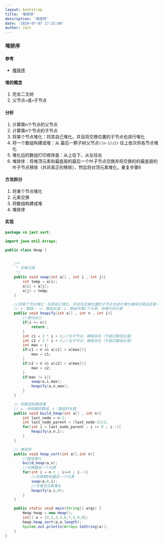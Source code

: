 ```yaml
---
layout: bootstrap
title: '堆排序'
description: '堆排序'
date: '2020-07-07 17:32:00'
author: Jast
---
```

### 堆排序
#### 参考
- [堆排序](https://www.bilibili.com/video/BV1Eb41147dK)

#### 堆的概念
1. 完全二叉树
2. 父节点`>`或`<`子节点

#### 分析
1. 计算第n个节点的父节点
2. 计算第n个节点的子节点
3. 将某个节点堆化：将其自己堆化，并且将交换位置的子节点也进行堆化
4. 将一个数组构建成堆：从 最后一颗子树父节点`((n-1)/2)` 往上依次将各节点堆化
5. 堆化后的数组打印顺序是：从上往下，从左往右
6. 堆排序：将堆顶元素和最底层的最后一个叶子节点交换并将交换的的最底层的叶子节点移除（并非真正的移除），然后将对顶元素堆化，重复步骤6


#### 方法拆分
1. 将某个节点堆化
2. 元素交换
3. 将数组构建成堆
4. 堆排序

#### 实现
```java
package cn.jast.sort;

import java.util.Arrays;

public class Heap {

    
    /**
     * 交换元素
     */
    public void swap(int a[] , int i , int j){
        int temp = a[i];
        a[i] = a[j];
        a[j] = temp;
    } 

    //将某个节点堆化：将其自己堆化，并且将交换位置的子节点也进行堆化确保交换后还是一个堆
    // a：数组； n: 数组长度；i：数组中第i个元素，待堆化的元素
    public void heapify(int a[] , int n , int i){
        //递归出口
        if(i >= n){
            return ;
        }
        int c1 = 2 * i + 1;//左子节点，确保存在（不超过数组长度）
        int c2 = 2 * i + 2;//右子节点，确保存在（不超过数组长度）
        int max = i;
        if(c1 < n && a[c1] > a[max]){
            max = c1;
        }
        if(c2 < n && a[c2] > a[max]){
            max = c2;
        }
        if(max != i){
            swap(a,i,max);
            heapify(a,n,max);
        }
    }

    // 将数组构建成堆
    // a :待构建的数组，n：数组的长度
    public void build_heap(int a[] , int n){
        int last_node = n-1;
        int last_node_parent = (last_node-1)/2;
        for(int i = last_node_parent ; i >= 0 ; i--){
            heapify(a,n,i);
        }
    }

    // 堆排序
    public void heap_sort(int a[],int n){
        //数组堆化
        build_heap(a,n);
        //交换最后一个元素
        for(int i = n-1 ; i>=0 ; i--){
            //交换第0和最后一个元素
            swap(a,0,i);
            //对堆顶元素堆化
            heapify(a,i,0);
        }
    }

    public static void main(String[] args) {
        Heap heap = new Heap();
        int[] a = {2,1,3,4,6,7,5,9,8};
        heap.heap_sort(a,a.length);
        System.out.println(Arrays.toString(a));
    }
}
```
